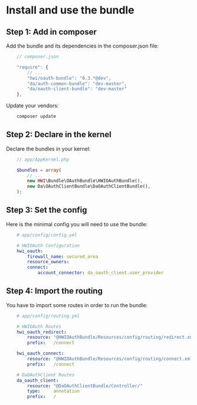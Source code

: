 Install and use the bundle
==========================

Step 1: Add in composer
-----------------------

Add the bundle and its dependencies in the composer.json file:

```js
    // composer.json

    "require": {
        // ...
        "hwi/oauth-bundle": "0.3.*@dev",
        "da/auth-common-bundle": "dev-master",
        "da/oauth-client-bundle": "dev-master"
    },
```

Update your vendors:

```bash
    composer update
```

Step 2: Declare in the kernel
-----------------------------

Declare the bundles in your kernel:

```php
    // app/AppKernel.php

    $bundles = array(
        // ...
        new HWI\Bundle\OAuthBundle\HWIOAuthBundle(),
        new Da\OAuthClientBundle\DaOAuthClientBundle(),
    );
```

Step 3: Set the config
----------------------

Here is the minimal config you will need to use the bundle:

```yaml
    # app/config/config.yml

    # HWIOAuth Configuration
    hwi_oauth:
        firewall_name: secured_area
        resource_owners:
        connect:
            account_connector: da_oauth_client.user_provider
```

Step 4: Import the routing
--------------------------

You have to import some routes in order to run the bundle:

```yaml
    # app/config/routing.yml

    # HWIOAuth Routes
    hwi_oauth_redirect:
        resource: "@HWIOAuthBundle/Resources/config/routing/redirect.xml"
        prefix:   /connect

    hwi_oauth_connect:
        resource: "@HWIOAuthBundle/Resources/config/routing/connect.xml"
        prefix:   /connect

    # DaOAuthClient Routes
    da_oauth_client:
        resource: "@DaOAuthClientBundle/Controller/"
        type:     annotation
        prefix:   /
```